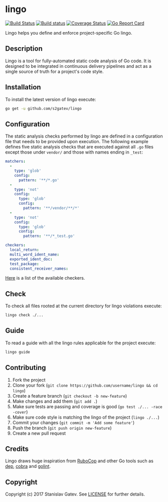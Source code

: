# lingo

[![Build Status](https://travis-ci.org/s2gatev/lingo.svg?branch=master)](https://travis-ci.org/s2gatev/lingo)
[![Build status](https://ci.appveyor.com/api/projects/status/r56oupucuay39tu8?svg=true)](https://ci.appveyor.com/project/s2gatev/lingo)
[![Coverage Status](https://coveralls.io/repos/github/s2gatev/lingo/badge.svg?branch=master)](https://coveralls.io/github/s2gatev/lingo?branch=master)
[![Go Report Card](https://goreportcard.com/badge/github.com/s2gatev/lingo)](https://goreportcard.com/report/github.com/s2gatev/lingo)

Lingo helps you define and enforce project-specific Go lingo.

## Description

Lingo is a tool for fully-automated static code analysis of Go code. It is designed
to be integrated in continuous delivery pipelines and act as a single source of truth
for a project's code style.

## Installation

To install the latest version of lingo execute:

```sh
go get -u github.com/s2gatev/lingo
```

## Configuration

The static analysis checks performed by lingo are defined in a configuration file
that needs to be provided upon execution. The following example defines five
static analysis checks that are executed against all `.go` files except those
under `vendor/` and those with names ending in `_test`:

```yaml
matchers:
  -
    type: 'glob'
    config:
      pattern: '**/*.go'
  -
    type: 'not'
    config:
      type: 'glob'
      config:
        pattern: '**/vendor/**/*'
  -
    type: 'not'
    config:
      type: 'glob'
      config:
        pattern: '**/*_test.go'

checkers:
  local_return:
  multi_word_ident_name:
  exported_ident_doc:
  test_package:
  consistent_receiver_names:
```

[Here](doc/checkers.md) is a list of the available checkers.

## Check

To check all files rooted at the current directory for lingo violations execute:

```sh
lingo check ./...
```

## Guide

To read a guide with all the lingo rules applicable for the project execute:

```sh
lingo guide 
```

## Contributing

1. Fork the project
2. Clone your fork (`git clone https://github.com/username/lingo && cd lingo`)
3. Create a feature branch (`git checkout -b new-feature`)
4. Make changes and add them (`git add .`)
5. Make sure tests are passing and coverage is good (`go test ./... -race -cover`)
6. Make sure code style is matching the lingo of the project (`lingo ./...`)
7. Commit your changes (`git commit -m 'Add some feature'`)
8. Push the branch (`git push origin new-feature`)
9. Create a new pull request

## Credits

Lingo draws huge inspiration from [RuboCop](https://github.com/bbatsov/rubocop) and
other Go tools such as [dep](https://github.com/golang/dep), [cobra](https://github.com/spf13/cobra)
and [golint](https://github.com/golang/lint).

## Copyright

Copyright (c) 2017 Stanislav Gatev. See [LICENSE](LICENSE) for
further details.

